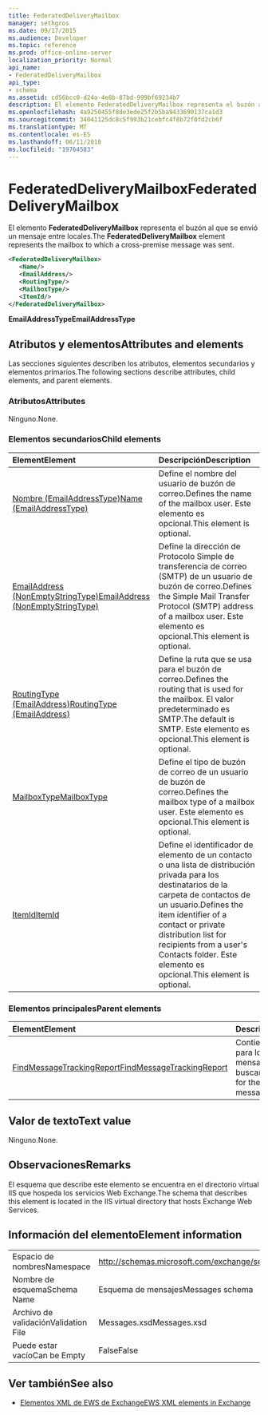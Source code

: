 ```yaml
---
title: FederatedDeliveryMailbox
manager: sethgros
ms.date: 09/17/2015
ms.audience: Developer
ms.topic: reference
ms.prod: office-online-server
localization_priority: Normal
api_name:
- FederatedDeliveryMailbox
api_type:
- schema
ms.assetid: cd56bcc0-d24a-4e8b-87bd-999bf69234b7
description: El elemento FederatedDeliveryMailbox representa el buzón al que se envió un mensaje entre locales.
ms.openlocfilehash: 4a9250455f8de3ede25f2b5ba9433690137ca1d3
ms.sourcegitcommit: 34041125dc8c5f993b21cebfc4f8b72f0fd2cb6f
ms.translationtype: MT
ms.contentlocale: es-ES
ms.lasthandoff: 06/11/2018
ms.locfileid: "19764583"
---
```

# <a name="federateddeliverymailbox"></a><span data-ttu-id="f52a0-103">FederatedDeliveryMailbox</span><span class="sxs-lookup"><span data-stu-id="f52a0-103">FederatedDeliveryMailbox</span></span>

<span data-ttu-id="f52a0-104">El elemento **FederatedDeliveryMailbox** representa el buzón al que se envió un mensaje entre locales.</span><span class="sxs-lookup"><span data-stu-id="f52a0-104">The **FederatedDeliveryMailbox** element represents the mailbox to which a cross-premise message was sent.</span></span> 
  
```XML
<FederatedDeliveryMailbox>
   <Name/>
   <EmailAddress/>
   <RoutingType/>
   <MailboxType/>
   <ItemId/>
</FederatedDeliveryMailbox>
```

 <span data-ttu-id="f52a0-105">**EmailAddressType**</span><span class="sxs-lookup"><span data-stu-id="f52a0-105">**EmailAddressType**</span></span>
## <a name="attributes-and-elements"></a><span data-ttu-id="f52a0-106">Atributos y elementos</span><span class="sxs-lookup"><span data-stu-id="f52a0-106">Attributes and elements</span></span>

<span data-ttu-id="f52a0-107">Las secciones siguientes describen los atributos, elementos secundarios y elementos primarios.</span><span class="sxs-lookup"><span data-stu-id="f52a0-107">The following sections describe attributes, child elements, and parent elements.</span></span>
  
### <a name="attributes"></a><span data-ttu-id="f52a0-108">Atributos</span><span class="sxs-lookup"><span data-stu-id="f52a0-108">Attributes</span></span>

<span data-ttu-id="f52a0-109">Ninguno.</span><span class="sxs-lookup"><span data-stu-id="f52a0-109">None.</span></span>
  
### <a name="child-elements"></a><span data-ttu-id="f52a0-110">Elementos secundarios</span><span class="sxs-lookup"><span data-stu-id="f52a0-110">Child elements</span></span>

|<span data-ttu-id="f52a0-111">**Element**</span><span class="sxs-lookup"><span data-stu-id="f52a0-111">**Element**</span></span>|<span data-ttu-id="f52a0-112">**Descripción**</span><span class="sxs-lookup"><span data-stu-id="f52a0-112">**Description**</span></span>|
|:-----|:-----|
|[<span data-ttu-id="f52a0-113">Nombre (EmailAddressType)</span><span class="sxs-lookup"><span data-stu-id="f52a0-113">Name (EmailAddressType)</span></span>](name-emailaddresstype.md) <br/> |<span data-ttu-id="f52a0-114">Define el nombre del usuario de buzón de correo.</span><span class="sxs-lookup"><span data-stu-id="f52a0-114">Defines the name of the mailbox user.</span></span> <span data-ttu-id="f52a0-115">Este elemento es opcional.</span><span class="sxs-lookup"><span data-stu-id="f52a0-115">This element is optional.</span></span>  <br/> |
|[<span data-ttu-id="f52a0-116">EmailAddress (NonEmptyStringType)</span><span class="sxs-lookup"><span data-stu-id="f52a0-116">EmailAddress (NonEmptyStringType)</span></span>](emailaddress-nonemptystringtype.md) <br/> |<span data-ttu-id="f52a0-117">Define la dirección de Protocolo Simple de transferencia de correo (SMTP) de un usuario de buzón de correo.</span><span class="sxs-lookup"><span data-stu-id="f52a0-117">Defines the Simple Mail Transfer Protocol (SMTP) address of a mailbox user.</span></span> <span data-ttu-id="f52a0-118">Este elemento es opcional.</span><span class="sxs-lookup"><span data-stu-id="f52a0-118">This element is optional.</span></span>  <br/> |
|[<span data-ttu-id="f52a0-119">RoutingType (EmailAddress)</span><span class="sxs-lookup"><span data-stu-id="f52a0-119">RoutingType (EmailAddress)</span></span>](routingtype-emailaddress.md) <br/> |<span data-ttu-id="f52a0-120">Define la ruta que se usa para el buzón de correo.</span><span class="sxs-lookup"><span data-stu-id="f52a0-120">Defines the routing that is used for the mailbox.</span></span> <span data-ttu-id="f52a0-121">El valor predeterminado es SMTP.</span><span class="sxs-lookup"><span data-stu-id="f52a0-121">The default is SMTP.</span></span> <span data-ttu-id="f52a0-122">Este elemento es opcional.</span><span class="sxs-lookup"><span data-stu-id="f52a0-122">This element is optional.</span></span>  <br/> |
|[<span data-ttu-id="f52a0-123">MailboxType</span><span class="sxs-lookup"><span data-stu-id="f52a0-123">MailboxType</span></span>](mailboxtype.md) <br/> |<span data-ttu-id="f52a0-124">Define el tipo de buzón de correo de un usuario de buzón de correo.</span><span class="sxs-lookup"><span data-stu-id="f52a0-124">Defines the mailbox type of a mailbox user.</span></span> <span data-ttu-id="f52a0-125">Este elemento es opcional.</span><span class="sxs-lookup"><span data-stu-id="f52a0-125">This element is optional.</span></span>  <br/> |
|[<span data-ttu-id="f52a0-126">ItemId</span><span class="sxs-lookup"><span data-stu-id="f52a0-126">ItemId</span></span>](itemid.md) <br/> |<span data-ttu-id="f52a0-127">Define el identificador de elemento de un contacto o una lista de distribución privada para los destinatarios de la carpeta de contactos de un usuario.</span><span class="sxs-lookup"><span data-stu-id="f52a0-127">Defines the item identifier of a contact or private distribution list for recipients from a user's Contacts folder.</span></span> <span data-ttu-id="f52a0-128">Este elemento es opcional.</span><span class="sxs-lookup"><span data-stu-id="f52a0-128">This element is optional.</span></span>  <br/> |
   
### <a name="parent-elements"></a><span data-ttu-id="f52a0-129">Elementos principales</span><span class="sxs-lookup"><span data-stu-id="f52a0-129">Parent elements</span></span>

|<span data-ttu-id="f52a0-130">**Element**</span><span class="sxs-lookup"><span data-stu-id="f52a0-130">**Element**</span></span>|<span data-ttu-id="f52a0-131">**Descripción**</span><span class="sxs-lookup"><span data-stu-id="f52a0-131">**Description**</span></span>|
|:-----|:-----|
|[<span data-ttu-id="f52a0-132">FindMessageTrackingReport</span><span class="sxs-lookup"><span data-stu-id="f52a0-132">FindMessageTrackingReport</span></span>](findmessagetrackingreport.md) <br/> |<span data-ttu-id="f52a0-133">Contiene los criterios para los tipos de mensajes para buscar.</span><span class="sxs-lookup"><span data-stu-id="f52a0-133">Contains criteria for the types of messages to find.</span></span>  <br/> |
   
## <a name="text-value"></a><span data-ttu-id="f52a0-134">Valor de texto</span><span class="sxs-lookup"><span data-stu-id="f52a0-134">Text value</span></span>

<span data-ttu-id="f52a0-135">Ninguno.</span><span class="sxs-lookup"><span data-stu-id="f52a0-135">None.</span></span>
  
## <a name="remarks"></a><span data-ttu-id="f52a0-136">Observaciones</span><span class="sxs-lookup"><span data-stu-id="f52a0-136">Remarks</span></span>

<span data-ttu-id="f52a0-137">El esquema que describe este elemento se encuentra en el directorio virtual IIS que hospeda los servicios Web Exchange.</span><span class="sxs-lookup"><span data-stu-id="f52a0-137">The schema that describes this element is located in the IIS virtual directory that hosts Exchange Web Services.</span></span>
  
## <a name="element-information"></a><span data-ttu-id="f52a0-138">Información del elemento</span><span class="sxs-lookup"><span data-stu-id="f52a0-138">Element information</span></span>

|||
|:-----|:-----|
|<span data-ttu-id="f52a0-139">Espacio de nombres</span><span class="sxs-lookup"><span data-stu-id="f52a0-139">Namespace</span></span>  <br/> |http://schemas.microsoft.com/exchange/services/2006/messages  <br/> |
|<span data-ttu-id="f52a0-140">Nombre de esquema</span><span class="sxs-lookup"><span data-stu-id="f52a0-140">Schema Name</span></span>  <br/> |<span data-ttu-id="f52a0-141">Esquema de mensajes</span><span class="sxs-lookup"><span data-stu-id="f52a0-141">Messages schema</span></span>  <br/> |
|<span data-ttu-id="f52a0-142">Archivo de validación</span><span class="sxs-lookup"><span data-stu-id="f52a0-142">Validation File</span></span>  <br/> |<span data-ttu-id="f52a0-143">Messages.xsd</span><span class="sxs-lookup"><span data-stu-id="f52a0-143">Messages.xsd</span></span>  <br/> |
|<span data-ttu-id="f52a0-144">Puede estar vacío</span><span class="sxs-lookup"><span data-stu-id="f52a0-144">Can be Empty</span></span>  <br/> |<span data-ttu-id="f52a0-145">False</span><span class="sxs-lookup"><span data-stu-id="f52a0-145">False</span></span>  <br/> |
   
## <a name="see-also"></a><span data-ttu-id="f52a0-146">Ver también</span><span class="sxs-lookup"><span data-stu-id="f52a0-146">See also</span></span>



- [<span data-ttu-id="f52a0-147">Elementos XML de EWS de Exchange</span><span class="sxs-lookup"><span data-stu-id="f52a0-147">EWS XML elements in Exchange</span></span>](ews-xml-elements-in-exchange.md)


